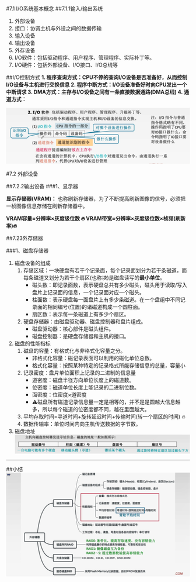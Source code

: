 #7.1 I/O系统基本概念
##7.1.1输入/输出系统
1. 外部设备
2. 接口：协调主机与外设之间的数据传输
3. 输入设备
4. 输出设备
5. 外存设备
6. I/O软件：包括驱动程序、用户程序、管理程序、实际补丁等。
7. I/O硬件：包括外部设备、I/O接口、I/O总线等

##I/O控制方式
**1. 程序查询方式：CPU不停的查询I/O设备是否准备好，从而控制I/O设备与主机进行交换信息
2. 程序中断方式：I/O设备准备好时向CPU发出一个中断请求
3. DMA方式：主存与I/O设备之间有一条直接数据通路(DMA总线)
4. 通道方式：** 

![](2021-05-22-09-35-50.png)

#7.2 外部设备

##7.2.2输出设备
###1、显示器

**显示存储器(VRAM)：** 也称刷新存储器，为了不断提高刷新图像的信号，必须把一桢图像信息存储在刷新存储器中。

**VRAM容量$=$分辨率$\times$灰度级位数 🔥
VRAM带宽$=$分辨率$\times$灰度级位数$\times$桢频(刷新率)🔥**

##7.23外存储器


###1、磁盘存储器
1. 磁盘设备的组成
   1. 存储区域：一块硬盘有若干个记录面，每个记录面划分为若干条磁道，而每条磁道又划分为若干个扇区(也称块)是磁盘读写的**最小单位**。
      - 磁头数：即记录面数，表示硬盘总共有多少磁头，磁头用于读取/写入盘片上记录面的信息，一个记录面对应一个磁头。
      - 柱面数：表示硬盘每一面盘片上有多少条磁道。在一个盘组中不同记录面的相同编号(位置)的诸磁道构成一个圆柱面。
      - 扇区数：表示每一条磁道上有多少个扇区。
   2. 硬盘存储器：由磁盘驱动器、磁盘控制器和盘片组成。
      - 磁盘驱动器：核心部件是磁头组件。
      - 磁盘控制器：是硬盘存储器和主机的接口。
2. 磁盘的性能指标
   1. 磁盘的容量：有格式化与非格式化容量之分。
      - 非格式化容量：磁记录表面可以利用的磁化单位总数。
      - 格式化容量：按照某种特定的记录格式所能存储信息的总量，容量小
   2. 记录密度：盘片单位面积上记录的二进制的信息量
      - 道密度：磁盘半径方向单位长度上的磁道数。
      - 位密度：磁道单位长度上能记录的二进制位数。
      - 面密度：位密度$\times$道密度
      - ⚠️磁盘所有磁道记录信息量一定是相等的，并不是是圆越大信息越多，所以每个磁道的位密度都不同，越在里面越大。 
   3. 平均存取时间$=$寻道时间$+$旋转延迟时间$+$传输时间(转一个扇区的时间) 🔥
   4. 数据传输率：单位时间内向主机传送数据的字节数。
3. 磁盘地址
   ![](2021-05-22-10-52-28.png)

***
##小结
![](2021-05-22-10-59-25.png)